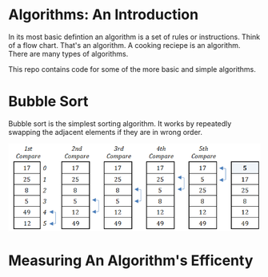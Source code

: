 # Algorithms: An Introduction 


In its most basic defintion an algorithm is a set of rules or instructions. Think of a flow chart. That's an algorithm. A cooking reciepe is an algorithm. There are many types of algorithms. 

This repo contains code for some of the more basic and simple algorithms. 

# Bubble Sort 

Bubble sort is the simplest sorting algorithm. It works by repeatedly swapping the adjacent elements if they are in wrong order.


![](images/bubble.png)


# Measuring An Algorithm's Efficenty